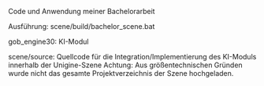 Code und Anwendung meiner Bachelorarbeit

Ausführung: scene/build/bachelor_scene.bat

gob_engine30: KI-Modul

scene/source: Quellcode für die Integration/Implementierung des KI-Moduls innerhalb der Unigine-Szene
Achtung: Aus größentechnischen Gründen wurde nicht das gesamte Projektverzeichnis der Szene hochgeladen.
